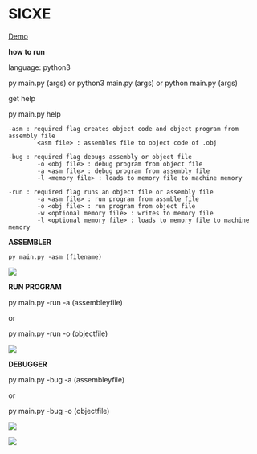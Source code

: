 # SICXE

[Demo](https://www.youtube.com/watch?v=tYYF0TpKkwg)

**how to run** 
  
  language: python3
  
  py main.py (args) or python3 main.py (args) or python main.py (args)
  
  get help

  py main.py help
    
    -asm : required flag creates object code and object program from assembly file
            <asm file> : assembles file to object code of .obj

    -bug : required flag debugs assembly or object file
            -o <obj file> : debug program from object file
            -a <asm file> : debug program from assembly file
            -l <memory file> : loads to memory file to machine memory

    -run : required flag runs an object file or assembly file
            -a <asm file> : run program from assmble file
            -o <obj file> : run program from object file
            -w <optional memory file> : writes to memory file
            -l <optional memory file> : loads to memory file to machine memory
 
  **ASSEMBLER**
  
    py main.py -asm (filename)
![](https://imgur.com/ex76hcI.png)

  **RUN PROGRAM**

  py main.py -run -a  (assembleyfile)
  
  or
  
  py main.py -run -o (objectfile)
  
![](https://imgur.com/ITbkqFc.png)

  **DEBUGGER**
  
  py main.py -bug -a  (assembleyfile)
  
  or
  
  py main.py -bug -o (objectfile)
  
![](https://imgur.com/ibBNjiG.png)

![](https://user-images.githubusercontent.com/76535260/117469418-b4627680-af23-11eb-98d1-84c12b1e39ee.png)


